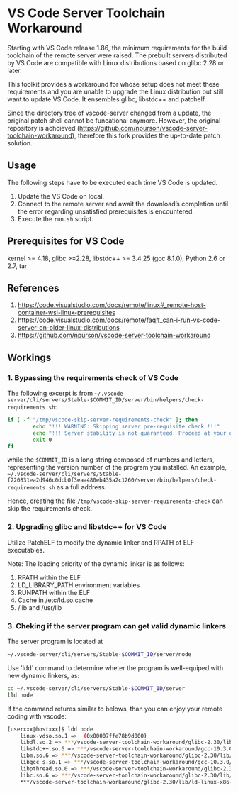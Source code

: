# VS Code Server Toolchain Workaround

Starting with VS Code release 1.86, the minimum requirements for the build toolchain of the remote server were raised. The prebuilt servers distributed by VS Code are compatible with Linux distributions based on glibc 2.28 or later.

This toolkit provides a workaround for whose setup does not meet these requirements and you are unable to upgrade the Linux distribution but still want to update VS Code. It ensembles glibc, libstdc++ and patchelf.

Since the directory tree of vscode-server changed from a update, the original patch shell cannot be funcational anymore. However, the original repository is achcieved (https://github.com/npurson/vscode-server-toolchain-workaround), therefore this fork provides the up-to-date patch solution.

## Usage

The following steps have to be executed each time VS Code is updated.

1. Update the VS Code on local.
2. Connect to the remote server and await the download’s completion until the error regarding unsatisfied prerequisites is encountered.
3. Execute the `run.sh` script.

## Prerequisites for VS Code

kernel >= 4.18, glibc >=2.28, libstdc++ >= 3.4.25 (gcc 8.1.0), Python 2.6 or 2.7, tar

## References

1. https://code.visualstudio.com/docs/remote/linux#_remote-host-container-wsl-linux-prerequisites
2. https://code.visualstudio.com/docs/remote/faq#_can-i-run-vs-code-server-on-older-linux-distributions
3. https://github.com/npurson/vscode-server-toolchain-workaround


## Workings

### 1. Bypassing the requirements check of VS Code

The following excerpt is from `~/.vscode-server/cli/servers/Stable-$COMMIT_ID/server/bin/helpers/check-requirements.sh`:

```bash
if [ -f "/tmp/vscode-skip-server-requirements-check" ]; then
        echo "!!! WARNING: Skipping server pre-requisite check !!!"
        echo "!!! Server stability is not guaranteed. Proceed at your own risk. !!!"
        exit 0
fi
```

while the `$COMMIT_ID`  is a long string composed of numbers and letters, representing the version number of the program you installed. An example, `~/.vscode-server/cli/servers/Stable-f220831ea2d946c0dcb0f3eaa480eb435a2c1260/server/bin/helpers/check-requirements.sh` as a full address.

Hence, creating the file `/tmp/vscode-skip-server-requirements-check` can skip the requirements check.

### 2. Upgrading glibc and libstdc++ for VS Code

Utilize PatchELF to modify the dynamic linker and RPATH of ELF executables.

Note: The loading priority of the dynamic linker is as follows:

1. RPATH within the ELF
2. LD_LIBRARY_PATH environment variables
3. RUNPATH within the ELF
4. Cache in /etc/ld.so.cache
5. /lib and /usr/lib

### 3. Cheking if the server program can get valid dynamic linkers

The server program is located at

```bash
~/.vscode-server/cli/servers/Stable-$COMMIT_ID/server/node
```

Use 'ldd' command to determine wheter the program is well-equiped with new dynamic linkers, as:

```bash
cd ~/.vscode-server/cli/servers/Stable-$COMMIT_ID/server
lld node
```

If the command retures similar to belows, than you can enjoy your remote coding with vscode:

```bash
[userxxx@hostxxx]$ ldd node
	linux-vdso.so.1 =>  (0x00007ffe78b9d000)
	libdl.so.2 => ***/vscode-server-toolchain-workaround/glibc-2.30/lib/libdl.so.2 (0x00007faf9b3eb000)
	libstdc++.so.6 => ***/vscode-server-toolchain-workaround/gcc-10.3.0/lib64/libstdc++.so.6 (0x00007faf9b01c000)
	libm.so.6 => ***/vscode-server-toolchain-workaround/glibc-2.30/lib/libm.so.6 (0x00007faf9acdd000)
	libgcc_s.so.1 => ***/vscode-server-toolchain-workaround/gcc-10.3.0/lib64/libgcc_s.so.1 (0x00007faf9aac5000)
	libpthread.so.0 => ***/vscode-server-toolchain-workaround/glibc-2.30/lib/libpthread.so.0 (0x00007faf9a8a4000)
	libc.so.6 => ***/vscode-server-toolchain-workaround/glibc-2.30/lib/libc.so.6 (0x00007faf9a4e7000)
	***/vscode-server-toolchain-workaround/glibc-2.30/lib/ld-linux-x86-64.so.2 => /lib64/ld-linux-x86-64.so.2 (0x000055b207558000)
```